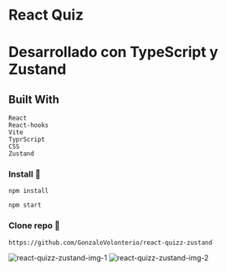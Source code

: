 # React Quiz
# Desarrollado con TypeScript y Zustand

## Built With
 ```
React
React-hooks
Vite
TyprScript
CSS
Zustand
```

### Install 🔧

```
npm install
```

```
npm start
```

### Clone repo 🔧

```
https://github.com/GonzaloVolonterio/react-quizz-zustand
```
![react-quizz-zustand-img-1](https://github.com/GonzaloVolonterio/react-quizz-zustand/assets/64506662/3ea9a1d6-3bc5-4486-a44d-21189f1977de)
![react-quizz-zustand-img-2](https://github.com/GonzaloVolonterio/react-quizz-zustand/assets/64506662/72c5d8a6-47cd-4017-875f-0598117da891)






